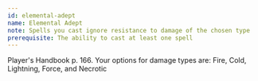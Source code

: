 ```yaml
---
id: elemental-adept
name: Elemental Adept
note: Spells you cast ignore resistance to damage of the chosen type
prerequisite: The ability to cast at least one spell
---
```


Player's Handbook p. 166. Your options for damage types are: Fire, Cold, Lightning, Force, and Necrotic